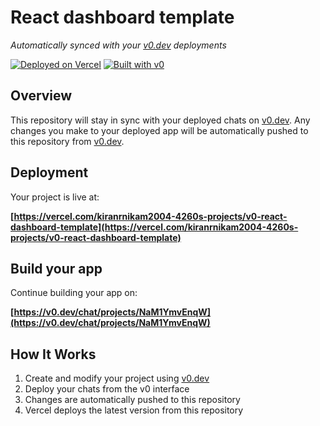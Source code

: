 # React dashboard template

*Automatically synced with your [v0.dev](https://v0.dev) deployments*

[![Deployed on Vercel](https://img.shields.io/badge/Deployed%20on-Vercel-black?style=for-the-badge&logo=vercel)](https://vercel.com/kiranrnikam2004-4260s-projects/v0-react-dashboard-template)
[![Built with v0](https://img.shields.io/badge/Built%20with-v0.dev-black?style=for-the-badge)](https://v0.dev/chat/projects/NaM1YmvEnqW)

## Overview

This repository will stay in sync with your deployed chats on [v0.dev](https://v0.dev).
Any changes you make to your deployed app will be automatically pushed to this repository from [v0.dev](https://v0.dev).

## Deployment

Your project is live at:

**[https://vercel.com/kiranrnikam2004-4260s-projects/v0-react-dashboard-template](https://vercel.com/kiranrnikam2004-4260s-projects/v0-react-dashboard-template)**

## Build your app

Continue building your app on:

**[https://v0.dev/chat/projects/NaM1YmvEnqW](https://v0.dev/chat/projects/NaM1YmvEnqW)**

## How It Works

1. Create and modify your project using [v0.dev](https://v0.dev)
2. Deploy your chats from the v0 interface
3. Changes are automatically pushed to this repository
4. Vercel deploys the latest version from this repository
